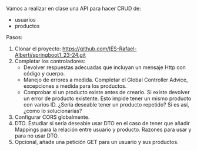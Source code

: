 Vamos a realizar en clase una API para hacer CRUD de:
- usuarios
- productos

Pasos:
1. Clonar el proyecto: https://github.com/IES-Rafael-Alberti/springboot1_23-24.git
2. Completar los controladores:
   - Devolver respuestas adecuadas que incluyan un mensaje Http con código y cuerpo.
   - Manejo de errores a medida. Completar el Global Controller Advice, excepciones a medida para los productos.
   - Comprobar si un producto existe antes de crearlo. Si existe devolver un error de producto existente. Esto impide tener un mismo producto con varios ID. ¿Sería deseable tener  un producto repetido? Si es así, ¿como lo solucionarías?
3. Configurar CORS globalmente.
4. DTO. Estudiar si sería deseable usar DTO en el caso de tener que añadir Mappings para la relación entre usuario y producto. Razones para usar y para no usar DTO.
5. Opcional, añade una petición GET para un usuario y sus productos.